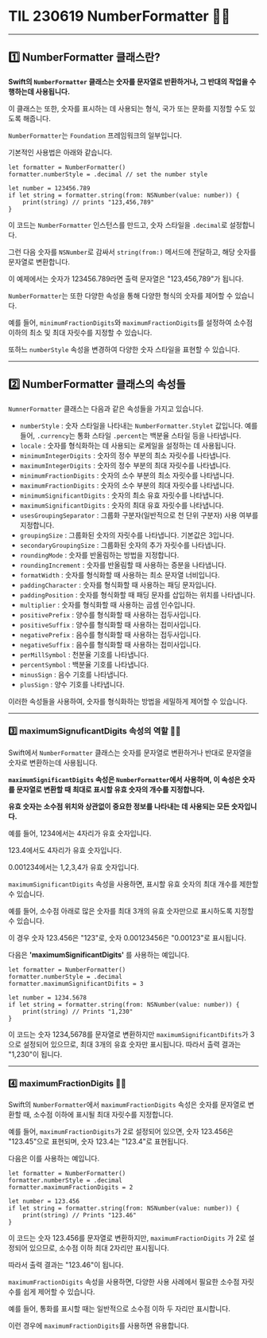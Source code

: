# TIL 230619 NumberFormatter 👨‍🔬

---

## 1️⃣ NumberFormatter 클래스란?
**Swift의 `NumberFormatter` 클래스는 숫자를 문자열로 반환하거나, 그 반대의 작업을 수행하는데 사용됩니다.**

이 클래스는 또한, 숫자를 표시하는 데 사용되는 형식, 국가 또는 문화를 지정할 수도 있도록 해줍니다.

`NumberFormatter`는 `Foundation` 프레임워크의 일부입니다.

기본적인 사용법은 아래와 같습니다.
```swift!
let formatter = NumberFormatter()
formatter.numberStyle = .decimal // set the number style

let number = 123456.789
if let string = formatter.string(from: NSNumber(value: number)) {
    print(string) // prints "123,456,789"
}
```

이 코드는 `NumberFormatter` 인스턴스를 만드고, 숫자 스타일을 `.decimal`로 설정합니다.

그런 다음 숫자를 `NSNumber`로 감싸서 `string(from:)` 메서드에 전달하고, 해당 숫자를 문자열로 변환합니다.

이 예제에서는 숫자가 123456.789라면 출력 문자열은 "123,456,789"가 됩니다.

`NumberFormatter`는 또한 다양한 속성을 통해 다양한 형식의 숫자를 제어할 수 있습니다.

예를 들어, `minimumFractionDigits`와 `maximumFractionDigits`를 설정하여 소수점 이하의 최소 및 최대 자릿수를 지정할 수 있습니다.

또하느 `numberStyle` 속성을 변경하여 다양한 숫자 스타일을 표현할 수 있습니다.

---

## 2️⃣ NumberFormatter 클래스의 속성들
`NumnerFormatter` 클래스는 다음과 같은 속성들을 가지고 있습니다.
- `numberStyle` : 숫자 스타일을 나타내는 `NumberFormatter.Stylet` 값입니다. 예를 들어, `.currency`는 통화 스타일 `.percent`는 백분율 스타일 등을 나타냅니다.
- `locale` : 숫자를 형식화하는 데 사용되는 로케일을 설정하는 데 사용됩니다.
- `minimumIntegerDigits` : 숫자의 정수 부분의 최소 자릿수를 나타냅니다.
- `maximumIntegerDigits` : 숫자의 정수 부분의 최대 자릿수를 나타냅니다.
- `minimumFractionDigits` : 숫자의 소수 부분의 최소 자릿수를 나타냅니다.
- `maximumFractionDigits` : 숫자의 소수 부분의 최대 자릿수를 나타냅니다.
- `minimumSignificantDigits` : 숫자의 최소 유효 자릿수를 나타냅니다.
- `maximumSignificantDigits` : 숫자의 최대 유효 자릿수를 나타냅니다.
- `usesGroupingSeparator` : 그룹화 구분자(일반적으로 천 단위 구분자) 사용 여부를 지정합니다.
- `groupingSize` : 그룹화된 숫자의 자릿수를 나타냅니다. 기본값은 3입니다.
- `secondaryGroupingSize` : 그룹화된 숫자의 추가 자릿수를 나타냅니다.
- `roundingMode` : 숫자를 반올림하는 방법을 지정합니다.
- `roundingIncrement` : 숫자를 반올림할 때 사용하는 증분을 나타냅니다.
- `formatWidth` : 숫자를 형식화할 때 사용하는 최소 문자열 너비입니다.
- `paddingCharacter` : 숫자를 형식화할 때 사용하는 패딩 문자입니다.
- `paddingPosition` : 숫자를 형식화할 때 패딩 문자를 삽입하는 위치를 나타냅니다.
- `multiplier` : 숫자를 형식화할 때 사용하는 곱셈 인수입니다.
- `positivePrefix` : 양수를 형식화할 때 사용하는 접두사입니다.
- `positiveSuffix` : 양수를 형식화할 때 사용하는 접미사입니다.
- `negativePrefix` : 음수를 형식화할 때 사용하는 접두사입니다.
- `negativeSuffix` : 음수를 형식화할 때 사용하는 접미사입니다.
- `perMillSymbol` : 천분율 기호를 나타냅니다.
- `percentSymbol` : 백분율 기호를 나타냅니다.
- `minusSign` : 음수 기호를 나타냅니다.
- `plusSign` : 양수 기호를 나타냅니다.

이러한 속성들을 사용하여, 숫자를 형식화하는 방법을 세밀하게 제어할 수 있습니다.

---

### 3️⃣ maximumSignuficantDigits 속성의 역할 👨‍🔬
Swift에서 `NumberFormatter` 클래스는 숫자를 문자열로 변환하거나 반대로 문자열을 숫자로 변환하는데 사용됩니다.

**`maximumSignificantDigits` 속성은 `NumberFormatter`에서 사용하며, 이 속성은 숫자를 문자열로 변환할 때 최대로 표시할 유효 숫자의 개수를 지정합니다.**

**유효 숫자는 소수점 위치와 상관없이 중요한 정보를 나타내는 데 사용되는 모든 숫자입니다.**

예를 들어, 1234에서는 4자리가 유효 숫자입니다.

123.4에서도 4자리가 유효 숫자입니다.

0.001234에서는 1,2,3,4가 유효 숫자입니다.

`maximumSignificantDigits` 속성을 사용하면, 표시할 유효 숫자의 최대 개수를 제한할 수 있습니다.

예를 들어, 소수점 아래로 많은 숫자를 최대 3개의 유효 숫자만으로 표시하도록 지정할 수 있습니다.

이 경우 숫자 123.456은 "123"로, 숫자 0.00123456은 "0.00123"로 표시됩니다.

다음은 **'maximumSignificantDigits'** 를 사용하는 예입니다.

```swift!
let formatter = NumberFormatter()
formatter.numberStyle = .decimal
formatter.maximumSignificantDifits = 3

let number = 1234.5678
if let string = formatter.string(from: NSNumber(value: number)) {
    print(string) // Prints "1,230"
}
```
이 코드는 숫자 1234,5678를 문자열로 변환하지만 `maximumSignificantDifits`가 3으로 설정되어 있으므로, 최대 3개의 유효 숫자만 표시됩니다. 따라서 출력 결과는 "1,230"이 됩니다.

---

### 4️⃣ maximumFractionDigits 👨‍🔬

Swift의 `NumberFormatter`에서 `maximumFractionDigits` 속성은 숫자를 문자열로 변환할 때, 소수점 이하에 표시될 최대 자릿수를 지정합니다.

예를 들어, `maximumFractionDigits`가 2로 설정되어 있으면, 숫자 123.456은 "123.45"으로 표현되며, 숫자 123.4는 "123.4"로 표현됩니다.

다음은 이를 사용하는 예입니다.

```swift!
let formatter = NumberFormatter()
formatter.numberStyle = .decimal
formatter.maximumFractionDigits = 2

let number = 123.456
if let string = formatter.string(from: NSNumber(value: number)) {
    print(string) // Prints "123.46"
}
```
이 코드는 숫자 123.456를 문자열로 변환하지만, `maximumFractionDigits` 가 2로 설정되어 있으므로, 소수점 이하 최대 2자리만 표시됩니다.

따라서 출력 결과는 "123.46"이 됩니다.

`maximumFractionDigits` 속성을 사용하면, 다양한 사용 사례에서 필요한 소수점 자릿수를 쉽게 제어할 수 있습니다.

예를 들어, 통화를 표시할 때는 일반적으로 소수점 이하 두 자리만 표시합니다.

이런 경우에 `maximumFractionDigits`를 사용하면 유용합니다.
